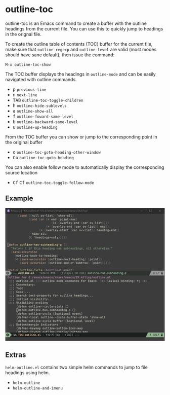 # outline-toc

outline-toc is an Emacs command to create a buffer with the outline headings from the current file. You can use this to quickly jump to headings in the orignal file.

To create the outline table of contents (TOC) buffer for the current file, make sure that `outline-regexp` and `outline-level` are valid (most modes should have sane default), then issue the command:

``` shell
M-x outline-toc-show
```

The TOC buffer displays the headings in `outline-mode` and can be easily navigated with outline commands.

- <kbd>p</kbd> `previous-line`
- <kbd>n</kbd> `next-line`
- <kbd>TAB</kbd> `outline-toc-toggle-children`
- <kbd>h</kbd> `outline-hide-sublevels`
- <kbd>a</kbd> `outline-show-all`
- <kbd>f</kbd> `outline-foward-same-level`
- <kbd>b</kbd> `outline-backward-same-level`
- <kbd>u</kbd> `outline-up-heading`

From the TOC buffer you can show or jump to the corresponding point in the original buffer

- <kbd>o</kbd> `outline-toc-goto-heading-other-window`
- <kbd>C</kbd><kbd>o</kbd> `outline-toc-goto-heading`

You can also enable follow mode to automatically display the corresponding source location

- <kbd>C</kbd><kbd>f</kbd> <kbd>C</kbd><kbd>f</kbd> `outline-toc-toggle-follow-mode`

## Example ##

![](outline-toc.png)

## Extras ##

`helm-outline.el` contains two simple helm commands to jump to file headings using helm.

- `helm-outline`
- `helm-outline-and-imenu`

